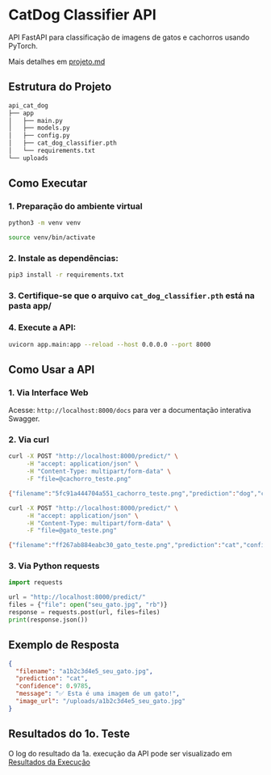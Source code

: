 # CatDog Classifier API

API FastAPI para classificação de imagens de gatos e cachorros usando PyTorch. 

Mais detalhes em [projeto.md](projeto.md)

## Estrutura do Projeto

```bash
api_cat_dog
├── app
│   ├── main.py
│   ├── models.py
│   ├── config.py
│   ├── cat_dog_classifier.pth
│   └── requirements.txt
└── uploads
```

## Como Executar

### 1. Preparação do ambiente virtual 

```bash
python3 -m venv venv
```

```bash
source venv/bin/activate
```

### 2. Instale as dependências:

```bash
pip3 install -r requirements.txt
```

### 3. Certifique-se que o arquivo `cat_dog_classifier.pth` está na pasta app/

### 4. Execute a API:

```bash
uvicorn app.main:app --reload --host 0.0.0.0 --port 8000
```

## Como Usar a API

### 1. Via Interface Web
Acesse: `http://localhost:8000/docs` para ver a documentação interativa Swagger.

### 2. Via curl

```bash
curl -X POST "http://localhost:8000/predict/" \
     -H "accept: application/json" \
     -H "Content-Type: multipart/form-data" \
     -F "file=@cachorro_teste.png"

{"filename":"5fc91a444704a551_cachorro_teste.png","prediction":"dog","confidence":0.998,"message":"✅ Esta é uma imagem de um cachorro!","image_url":"/uploads/5fc91a444704a551_cachorro_teste.png"}

curl -X POST "http://localhost:8000/predict/" \
     -H "accept: application/json" \
     -H "Content-Type: multipart/form-data" \
     -F "file=@gato_teste.png"

{"filename":"ff267ab884eabc30_gato_teste.png","prediction":"cat","confidence":0.9938,"message":"✅ Esta é uma imagem de um gato!","image_url":"/uploads/ff267ab884eabc30_gato_teste.png"}%
```

### 3. Via Python requests

```python
import requests

url = "http://localhost:8000/predict/"
files = {"file": open("seu_gato.jpg", "rb")}
response = requests.post(url, files=files)
print(response.json())
```

## Exemplo de Resposta

```json
{
  "filename": "a1b2c3d4e5_seu_gato.jpg",
  "prediction": "cat",
  "confidence": 0.9785,
  "message": "✅ Esta é uma imagem de um gato!",
  "image_url": "/uploads/a1b2c3d4e5_seu_gato.jpg"
}
```

## Resultados do 1o. Teste

O log do resultado da 1a. execução da API pode ser visualizado em [Resultados da Execução](resultados/teste1.md)